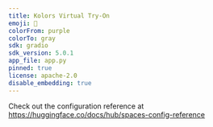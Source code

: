 ```yaml
---
title: Kolors Virtual Try-On
emoji: 👕
colorFrom: purple
colorTo: gray
sdk: gradio
sdk_version: 5.0.1
app_file: app.py
pinned: true
license: apache-2.0
disable_embedding: true
---
```


Check out the configuration reference at https://huggingface.co/docs/hub/spaces-config-reference